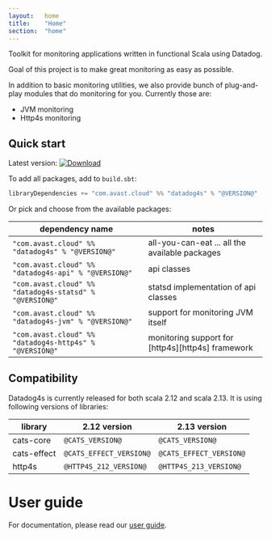 ```yaml
---
layout:   home
title:    "Home"
section:  "home"
---
```


Toolkit for monitoring applications written in functional Scala using Datadog.

Goal of this project is to make great monitoring as easy as possible. 

In addition to basic monitoring utilities, we also provide bunch of plug-and-play modules that do monitoring for you. Currently those are:
-   JVM monitoring
-   Http4s monitoring

## Quick start
Latest version: [![Download](https://img.shields.io/maven-central/v/com.avast.cloud/datadog4s-api_2.13)](https://search.maven.org/search?q=g:com.avast.cloud%20datadog4s)

To add all packages, add to `build.sbt`:

```scala
libraryDependencies += "com.avast.cloud" %% "datadog4s" % "@VERSION@" 
```

Or pick and choose from the available packages:

|                     dependency name                     |                       notes                       |
| ------------------------------------------------------- | ------------------------------------------------- |
| `"com.avast.cloud" %% "datadog4s" % "@VERSION@"`        | all-you-can-eat ... all the available packages    |
| `"com.avast.cloud" %% "datadog4s-api" % "@VERSION@"`    | api classes                                       |
| `"com.avast.cloud" %% "datadog4s-statsd" % "@VERSION@"` | statsd implementation of api classes              |
| `"com.avast.cloud" %% "datadog4s-jvm" % "@VERSION@"`    | support for monitoring JVM itself                 |
| `"com.avast.cloud" %% "datadog4s-http4s" % "@VERSION@"` | monitoring support for [http4s][http4s] framework |

## Compatibility
Datadog4s is currently released for both scala 2.12 and scala 2.13. It is using following versions of libraries:

|   library   |      2.12 version       |      2.13 version       |
| ----------- | ----------------------- | ----------------------- |
| cats-core   | `@CATS_VERSION@`        | `@CATS_VERSION@`        |
| cats-effect | `@CATS_EFFECT_VERSION@` | `@CATS_EFFECT_VERSION@` |
| http4s      | `@HTTP4S_212_VERSION@`  | `@HTTP4S_213_VERSION@`  |

# User guide

For documentation, please read our [user guide](userguide.html).
